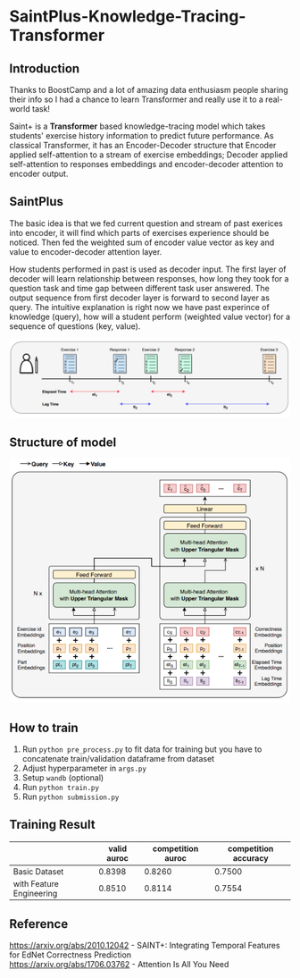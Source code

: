 # SaintPlus-Knowledge-Tracing-Transformer
## Introduction
Thanks to BoostCamp and a lot of amazing data enthusiasm people sharing their info so I had a chance to learn Transformer and really use it to a real-world task!   
    
Saint+ is a **Transformer** based knowledge-tracing model which takes students' exercise history information to predict future performance. As classical Transformer, it has an Encoder-Decoder structure that Encoder applied self-attention to a stream of exercise embeddings; Decoder applied self-attention to responses embeddings and encoder-decoder attention to encoder output.

## SaintPlus
The basic idea is that we fed current question and stream of past exerices into encoder, it will find which parts of exercises experience should be noticed. Then fed the weighted sum of encoder value vector as key and value to encoder-decoder attention layer.    
    
How students performed in past is used as decoder input. The first layer of decoder will learn relationship between responses, how long they took for a question task and time gap between different task user answered. The output sequence from first decoder layer is forward to second layer as query. The intuitive explanation is right now we have past experince of knowledge (query), how will a student perform (weighted value vector) for a sequence of questions (key, value).     

![image](https://github.com/boostcampaitech3/level2-dkt-level2-recsys-06/blob/main/SaintPlus/elapsed.png)

## Structure of model
![image](https://github.com/boostcampaitech3/level2-dkt-level2-recsys-06/blob/main/SaintPlus/structure.png)

## How to train
1. Run `python pre_process.py` to fit data for training but you have to concatenate train/validation dataframe from dataset
2. Adjust hyperparameter in `args.py`
3. Setup `wandb` (optional)
4. Run `python train.py`
5. Run `python submission.py`

## Training Result
| |valid auroc|competition auroc|competition accuracy|
|---|---|---|---|
|Basic Dataset|0.8398|0.8260|0.7500|
|with Feature Engineering|0.8510|0.8114|0.7554|


## Reference
https://arxiv.org/abs/2010.12042 - SAINT+: Integrating Temporal Features for EdNet Correctness Prediction   
https://arxiv.org/abs/1706.03762 - Attention Is All You Need

